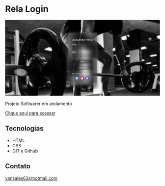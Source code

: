 # Rela Login



![preview](./imagens_log/TELA%20LOGIN.jpeg)

Projeto Softwarer em andamento 

[Clique aqui para 
acessar](file:///C:/Users/erisvan666/Downloads/tela%20html/tela%20html/tela_login/index.java.html/)

## Tecnologias 

- HTML
- CSS
- GIT e  Github

## Contato 

vansales63@hotmail.com

